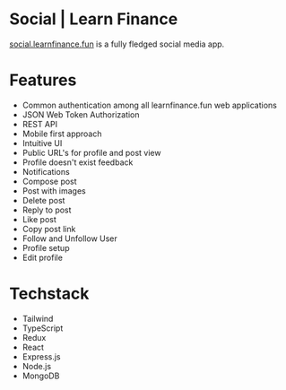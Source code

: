 # Social | Learn Finance

[social.learnfinance.fun](https://social.learnfinance.fun) is a fully fledged social media app.

# Features
- Common authentication among all learnfinance.fun web applications
- JSON Web Token Authorization
- REST API
- Mobile first approach
- Intuitive UI
- Public URL's for profile and post view
- Profile doesn't exist feedback
- Notifications
- Compose post
- Post with images
- Delete post
- Reply to post
- Like post
- Copy post link
- Follow and Unfollow User
- Profile setup
- Edit profile

# Techstack

- Tailwind
- TypeScript
- Redux
- React
- Express.js
- Node.js
- MongoDB